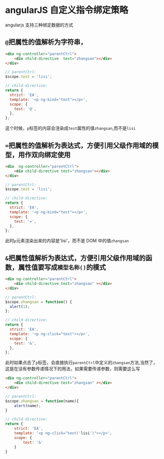 <!-- Date: 2016-05-12 18:25:47 -->

# angularJS 自定义指令绑定策略

angularjs 支持三种绑定数据的方式

## `@`把属性的值解析为字符串，

```html
<div ng-controller="parentCtrl">
    <div child-directive  test="zhangsan"></div>
</div>
```

```js
// parentCtrl:
$scope.test = 'lisi';

// child-directive:
return {
  strict: 'EA',
  template: '<p ng-bind="test"></p>',
  scope: {
    test: '@',
  },
};
```

这个时候，`p`标签的内容会渲染成`test`属性的值`zhangsan`,而不是`lisi`

## `=`把属性的值解析为表达式，方便引用父级作用域的模型，用作双向绑定使用

```html
<div  ng-controller="parentCtrl">
    <div child-directive test="zhangsan"></div>
</div>
```

```js
// parentCtrl:
$scope.test = 'lisi';

// child-directive:
return {
  strict: 'EA',
  template: '<p ng-bind="test"></p>',
  scope: {
    test: '=',
  },
};
```

此时`p`元素渲染出来的内容是'lisi'，而不是 DOM 中的值`zhangsan`

## `&`把属性值解析为表达式，方便引用父级作用域的函数，属性值要写成`模型名称()`的模式

```html
<div ng-controller="parentCtrl">
    <div child-directive test="zhangsan" ></div>
</div>
```

```js
// parentCtrl:
$scope.zhangsan = function() {
  alert(1);
};

// child-directive:
return {
  strict: 'EA',
  template: '<p ng-click="test"></p>',
  scope: {
    test: '&',
  },
};
```

此时如果点击了`p`标签，会直接执行`parentCtrl`中定义的`zhangsan`方法,当然了，这是在没有参数传递情况下的用法，如果需要传递参数，则需要这么写

```html
<div ng-controller="parentCtrl">
    <div child-directive test="zhangsan" ></div>
</div>
```

```js
// parentCtrl:
$scope.zhangsan = function(name){
    alert(name);
}

// child-directive:
return {
    strict: 'EA',
    template: '<p ng-click="test('lisi')"></p>',
    scope: {
        test: '&'
    }
}
```
